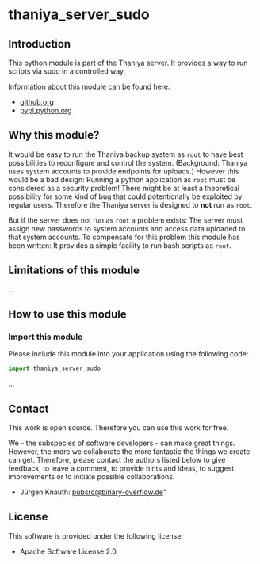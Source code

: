 thaniya_server_sudo
==========

Introduction
------------

This python module is part of the Thaniya server. It provides a way to run scripts via sudo in a controlled way.

Information about this module can be found here:

* [github.org](https://github.com/jkpubsrc/....)
* [pypi.python.org](https://pypi.python.org/pypi/thaniya_server_sudo)

Why this module?
----------------

It would be easy to run the Thaniya backup system as `root` to have best possibilities to reconfigure and control the system. (Background: Thaniya uses system accounts to provide endpoints for uploads.) However this would be a bad design: Running a python application as `root` must be considered as a security problem! There might be at least a theoretical possibility for some kind of bug that could potentionally be exploited by regular users. Therefore the Thaniya server is designed to **not** run as `root`.

But if the server does not run as `root` a problem exists: The server must assign new passwords to system accounts and access data uploaded to that system accounts. To compensate for this problem this module has been written: It provides a simple facility to run bash scripts as `root`.

Limitations of this module
--------------------------

...

How to use this module
----------------------

### Import this module

Please include this module into your application using the following code:

```python
import thaniya_server_sudo
```

...

Contact
-------

This work is open source. Therefore you can use this work for free.

We - the subspecies of software developers - can make great things. However, the more we collaborate the more fantastic the things we create can get. Therefore, please contact the authors listed below to give feedback, to leave a comment, to provide hints and ideas, to suggest improvements or to initiate possible collaborations.

* Jürgen Knauth: pubsrc@binary-overflow.de"

License
-------

This software is provided under the following license:

* Apache Software License 2.0



